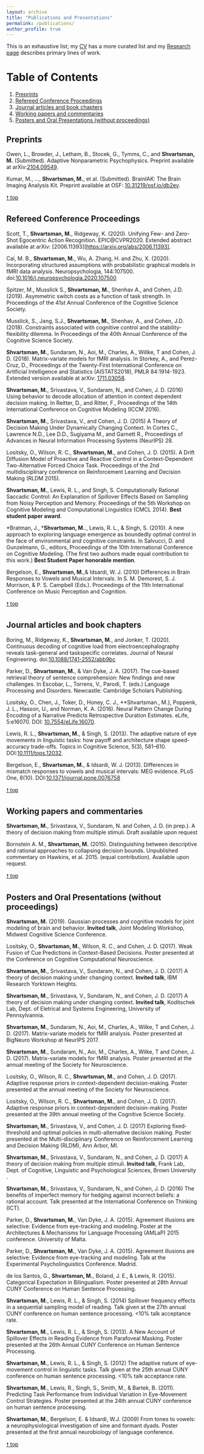 ```yaml
---
layout: archive
title: "Publications and Presentations"
permalink: /publications/
author_profile: true
---
```


This is an exhaustive list; my [CV](/files/shvartsman_cv.pdf) has a more curated list and my [Research page](/research/) describes primary lines of work. 

# Table of Contents
1. [Preprints](#preprints)
2. [Refereed Conference Proceedings](#refereed-conference-proceedings)
3. [Journal articles and book chapters](#journal-articles-and-book-chapters)
4. [Working papers and commentaries](#working-papers-and-commentaries)
5. [Posters and Oral Presentations (without proceedings)](#posters-and-Oral-Presentations-(without-proceedings))

## Preprints ##
Owen, L., Browder, J., Letham, B., Stocek, G., Tymms, C., and **Shvartsman, M.**
(Submitted). Adaptive Nonparametric Psychophysics. Preprint available at arXiv:[2104.09549](https://arxiv.org/abs/2104.09549).

Kumar, M., ..., **Shvartsman, M.**, et al. (Submitted). BrainIAK: The Brain Imaging Analysis Kit. Preprint available at OSF: [10.31219/osf.io/db2ev](https://osf.io/db2ev/). 

[🠕 top](#table-of-contents)

## Refereed Conference Proceedings ##
Scott, T., **Shvartsman, M.**, Ridgeway, K. (2020). Unifying Few- and Zero-Shot
Egocentric Action Recognition. EPIC@CVPR2020. Extended abstract available at
arXiv: [2006.11393][https://arxiv.org/abs/2006.11393].

Cai, M. B., **Shvartsman, M.**, Wu, A. Zhang, H. and Zhu, X. (2020). Incorporating
structured assumptions with probabilistic graphical models in fMRI data analysis.
Neuropsychologia, 144:107500. doi:[10.1016/j.neuropsychologia.2020.107500](https://doi.org/10.1016/j.neuropsychologia.2020.107500)

Spitzer, M., Musslick S., **Shvartsman, M.**, Shenhav A., and Cohen, J.D. (2019). Asymmetric switch costs as a function of task strength. In Proceedings of the 41st Annual Conference of the Cognitive Science Society.

Musslick, S., Jang, S.J., **Shvartsman, M.**, Shenhav, A., and Cohen, J.D. (2018). Constraints associated with cognitive control and the stability-flexibility dilemma. In Proceedings of the 40th Annual Conference of the Cognitive Science Society.

**Shvartsman, M.**, Sundaram, N., Aoi, M., Charles, A., Willke, T and Cohen, J. D. (2018). Matrix-variate models for fMRI analysis. In Storkey, A., and Perez-Cruz, D., Proceedings of the Twenty-First International Conference on Artificial Intelligence and Statistics (AISTATS2018), PMLR 84:1914-1923. Extended version available at arXiv: [1711.03058](https://arxiv.org/abs/1711.03058).

**Shvartsman, M.**, Srivastava, V., Sundaram, N., and Cohen, J. D. (2016) Using behavior to decode allocation of attention in context dependent decision making. In Reitter, D., and Ritter, F., Proceedings of the 14th International Conference on Cognitive Modeling (ICCM 2016).

**Shvartsman, M.**, Srivastava, V., and Cohen, J. D. (2015) A Theory of Decision Making Under Dynamically Changing Context.  In Cortes C., Lawrence N.D., Lee D.D., Sugiyama M., and Garnett R., Proceedings of Advances in Neural Information Processing Systems (NeurIPS) 28.

Lositsky, O., Wilson, R. C., **Shvartsman, M.**, and Cohen, J. D. (2015). A Drift Diffusion Model of Proactive and Reactive Control in a Context-Dependent Two-Alternative Forced Choice Task. Proceedings of the 2nd multidisciplinary conference on Reinforcement Learning and Decision Making (RLDM 2015).

**Shvartsman, M.**, Lewis, R. L., and Singh, S. Computationally Rational Saccadic Control: An Explanation of Spillover Effects Based on Sampling from Noisy Perception and Memory. Proceedings of the 5th Workshop on Cognitive Modeling and Computational Linguistics (CMCL 2014). **Best student paper award**.

*Bratman, J., \***Shvartsman, M.**., Lewis, R. L., & Singh, S. (2010). A new approach to exploring language emergence as boundedly optimal control in the face of environmental and cognitive constraints. In Salvucci, D. and Gunzelmann, G., editors, Proceedings of the 10th International Conference on Cognitive Modeling. (The first two authors made equal contribution to this work.) **Best Student Paper honorable mention**. 

Bergelson, E., **Shvartsman, M.**,& Idsardi, W. J. (2010) Differences in Brain Responses to Vowels and Musical Intervals. In S. M. Demorest, S. J. Morrison, & P. S. Campbell (Eds.). Proceedings of the 11th International Conference on Music Perception and Cognition.

[🠕 top](#table-of-contents)

## Journal articles and book chapters ##

Boring, M., Ridgeway, K., **Shvartsman, M.**, and Jonker, T. (2020). Continuous
decoding of cognitive load from electroencephalography reveals task-general and taskspecific
correlates. Journal of Neural Engineering. doi:[10.1088/1741-2552/abb9bc](https://doi.org/10.1088/1741-2552/abb9bc)

Parker, D., **Shvartsman, M.**, & Van Dyke, J. A. (2017). The cue-based retrieval theory of sentence comprehension: New findings and new challenges. In Escobar, L., Torrens, V., Parodi, T. (eds.) Language Processing and Disorders. Newcastle: Cambridge Scholars Publishing. 

Lositsky, O., Chen, J., Toker, D., Honey, C. J., **Shvartsman., M.}, Poppenk, J. L., Hasson, U., and Norman, K. A. (2016). Neural Pattern Change During Encoding of a Narrative Predicts Retrospective Duration Estimates. eLife, 5:e16070. DOI: [10.7554/eLife.16070](http://dx.doi.org/10.7554/eLife.16070). 

Lewis, R. L., **Shvartsman, M.**, & Singh, S. (2013). The adaptive nature of eye movements in linguistic tasks: how payoff and architecture shape speed-accuracy trade-offs. Topics in Cognitive Science, 5(3), 581–610. DOI:[10.1111/tops.12032](http://dx.doi.org/10.1111/tops.12032). 

Bergelson, E., **Shvartsman, M.**, & Idsardi, W. J. (2013). Differences in mismatch responses to vowels and musical intervals: MEG evidence. PLoS One, 8(10).  DOI:[10.1371/journal.pone.0076758](http://dx.doi.org/10.1371/journal.pone.0076758)

[🠕 top](#table-of-contents)

## Working papers and commentaries ##
**Shvartsman, M.**, Srivastava, V., Sundaram, N. and Cohen, J. D. (in prep.). A theory of decision making from multiple stimuli. Draft available upon request

Bornstein A. M., **Shvartsman, M.** (2015). Distinguishing between descriptive and rational approaches to collapsing decision bounds. Unpublished commentary on Hawkins, et al. 2015. (equal contribution). Available upon request. 

[🠕 top](#table-of-contents)

## Posters and Oral Presentations (without proceedings) ##
**Shvartsman, M.** (2019). Gaussian processes and cognitive models for joint modeling of brain and behavior. **Invited talk**, Joint Modeling Workshop, Midwest Cognitive Science Conference.

Lositsky, O., **Shvartsman, M.**, Wilson, R. C., and Cohen, J. D. (2017). Weak Fusion of Cue Predictions in Context-Based Decisions. Poster presented at the Conference on Cognitive Computational Neuroscience. 

**Shvartsman, M.**, Srivastava, V., Sundaram, N., and Cohen, J. D. (2017) A theory of decision making under changing context. **Invited talk**, IBM Research Yorktown Heights.

**Shvartsman, M.**, Srivastava, V., Sundaram, N., and Cohen, J. D. (2017) A theory of decision making under changing context. **Invited talk**, Koditschek Lab, Dept. of Eletrical and Systems Engineering, University of Pennsylvannia.

**Shvartsman, M.**, Sundaram, N., Aoi, M., Charles, A., Wilke, T and Cohen, J. D. (2017). Matrix-variate models for fMRI analysis. Poster presented at BigNeuro Workshop at NeurIPS 2017. 

**Shvartsman, M.**, Sundaram, N., Aoi, M., Charles, A., Wilke, T and Cohen, J. D. (2017). Matrix-variate models for fMRI analysis. Poster presented at the annual meeting of the Society for Neuroscience. 

Lositsky, O., Wilson, R. C., **Shvartsman, M.**, and Cohen, J. D. (2017). Adaptive response priors in context-dependent decision-making. Poster presented at the annual meeting of the Society for Neuroscience. 

Lositsky, O., Wilson, R. C., **Shvartsman, M.**, and Cohen, J. D. (2017). Adaptive response priors in context-dependent decision-making. Poster presented at the 39th annual meeting of the Cognitive Science Society. 

**Shvartsman, M.**, Srivastava, V., and Cohen, J. D. (2017) Exploring fixed-threshold and optimal policies in multi-alternative decision making. Poster presented at the Multi-disciplinary Conference on Reinforcement Learning and Decision Making (RLDM), Ann Arbor, MI.

**Shvartsman, M.**, Srivastava, V., Sundaram, N., and Cohen, J. D. (2017) A theory of decision making from multiple stimuli. **Invited talk**, Frank Lab, Dept. of Cognitive, Linguistic and Psychological Sciences, Brown University .

**Shvartsman, M.**, Srivastava, V., Sundaram, N., and Cohen, J. D. (2016) The benefits of imperfect memory for hedging against incorrect beliefs: a rational account. Talk presented at the International Conference on Thinking (ICT).

Parker, D., **Shvartsman, M.**, Van Dyke, J. A. (2015). Agreement illusions are selective: Evidence from eye-tracking and modeling. Poster at the Architectures & Mechanisms for Language Processing (AMLaP) 2015 conference. University of Malta.

Parker, D., **Shvartsman, M.**, Van Dyke, J. A. (2015). Agreement illusions are selective: Evidence from eye-tracking and modeling. Talk at the Experimental Psycholinguistics Conference. Madrid.

de los Santos, G., **Shvartsman, M.**, Boland, J. E., & Lewis, R. (2015). Categorical Expectation in Bilingualism. Poster presented at 28th Annual CUNY Conference on Human Sentence Processing. 

**Shvartsman, M.**, Lewis, R. L., & Singh, S. (2014) Spillover frequency effects in a sequential sampling model of reading. Talk given at the 27th annual CUNY conference on human sentence processing. <10% talk acceptance rate.

**Shvartsman, M.**, Lewis, R. L., & Singh, S. (2013). A New Account of Spillover Effects in Reading Evidence from Parafoveal Masking. Poster presented at the 26th Annual CUNY Conference on Human Sentence Processing.

**Shvartsman, M.**, Lewis, R. L., & Singh, S. (2012) The adaptive nature of eye-movement control in linguistic tasks. Talk given at the 25th annual CUNY conference on human sentence processing. <10% talk acceptance rate.

**Shvartsman, M.**, Lewis, R., Singh, S., Smith, M., & Bartek, B. (2011). Predicting Task Performance from Individual Variation in Eye-Movement Control Strategies. Poster presented at the 24th annual CUNY conference on human sentence processing.

**Shvartsman, M.**, Bergelson, E. & Idsardi, W.J. (2009) From tones to vowels: a neurophysiological investigation of sine and formant dyads. Poster presented at the first annual neurobiology of language conference. 

[🠕 top](#table-of-contents)

